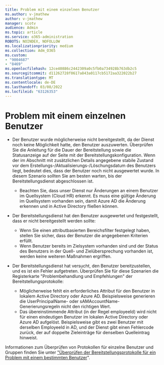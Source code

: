 ```yaml
---
title: Problem mit einem einzelnen Benutzer
ms.author: v-jmathew
author: v-jmathew
manager: scotv
audience: Admin
ms.topic: article
ms.service: o365-administration
ROBOTS: NOINDEX, NOFOLLOW
ms.localizationpriority: medium
ms.collection: Adm_O365
ms.custom:
- "9004687"
- "8469"
ms.openlocfilehash: 12ce40886c2442309a0c5fb0a734928b763db2c5
ms.sourcegitcommit: d11262728f0617a843a0117cb5172aa322022b27
ms.translationtype: MT
ms.contentlocale: de-DE
ms.lasthandoff: 03/08/2022
ms.locfileid: "63126353"
---
```

# <a name="problem-with-single-user"></a>Problem mit einem einzelnen Benutzer

- Der Benutzer wurde möglicherweise nicht bereitgestellt, da der Dienst noch keine Möglichkeit hatte, den Benutzer auszuwerten. Überprüfen Sie die Anleitung für die Dauer der Bereitstellung sowie die Statusanzeige auf der Seite mit der Bereitstellungskonfiguration. Wenn der im Abschnitt mit zusätzlichen Details angegebene stabile Zustand vor dem Erstellungs-/Aktualisierungs-/Löschungsdatum des Benutzers liegt, bedeutet dies, dass der Benutzer noch nicht ausgewertet wurde. In diesem Szenario sollten Sie am besten warten, bis der Bereitstellungsdienst abgeschlossen ist.

  - Beachten Sie, dass unser Dienst nur Änderungen an einem Benutzer im Quellsystem (Cloud HR) erkennt. Es muss eine gültige Änderung im Quellsystem vorhanden sein, damit Azure AD die Änderung erkennen und in Active Directory fließen können.
- Der Bereitstellungsdienst hat den Benutzer ausgewertet und festgestellt, dass er nicht bereitgestellt werden sollte:
  - Wenn Sie einen attributbasierten Bereichsfilter festgelegt haben, stellen Sie sicher, dass der Benutzer die angegebenen Kriterien erfüllt.
  - Wenn Benutzer bereits im Zielsystem vorhanden sind und der Status des Benutzers in der Quell- und Zielübersprechung vorhanden ist, werden keine weiteren Maßnahmen ergriffen.
- Der Bereitstellungsdienst hat versucht, den Benutzer bereitzustellen, und es ist ein Fehler aufgetreten. Überprüfen Sie für diese Szenarien die Registerkarte "Problembehandlung und Empfehlungen" der Bereitstellungsprotokolle:
  - Möglicherweise fehlt ein erforderliches Attribut für den Benutzer in lokalem Active Directory oder Azure AD. Beispielsweise generieren die UserPrincipalName- oder sAMAccountName-Generierungsregeln nicht den richtigen Wert.
  - Das übereinstimmende Attribut (in der Regel employeeId) wird nicht für einen eindeutigen Benutzer im lokalen Active Directory oder Azure AD aufgelöst. Beispielsweise gibt es zwei Benutzer mit derselben EmployeeId in AD, und der Dienst gibt einen Fehlercode zurück, der auf doppelte Zieleinträge für denselben Quelleintrag hinweist.

Informationen zum Überprüfen von Protokollen für einzelne Benutzer und Gruppen finden Sie unter ["Überprüfen der Bereitstellungsprotokolle für ein Problem mit einem bestimmten Benutzer](https://docs.microsoft.com/azure/active-directory/reports-monitoring/concept-provisioning-logs)".
